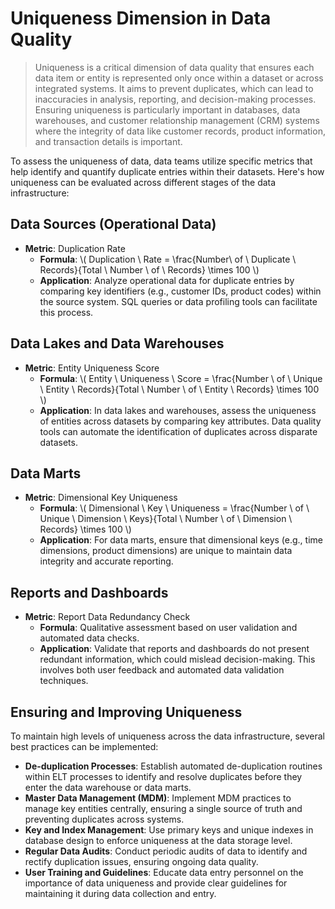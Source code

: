 # Uniqueness Dimension in Data Quality
> Uniqueness is a critical dimension of data quality that ensures each data item or entity is represented only once within a dataset or across integrated systems. It aims to prevent duplicates, which can lead to inaccuracies in analysis, reporting, and decision-making processes. Ensuring uniqueness is particularly important in databases, data warehouses, and customer relationship management (CRM) systems where the integrity of data like customer records, product information, and transaction details is important.

To assess the uniqueness of data, data teams utilize specific metrics that help identify and quantify duplicate entries within their datasets. Here's how uniqueness can be evaluated across different stages of the data infrastructure:

## Data Sources (Operational Data)
* **Metric**: Duplication Rate
  * **Formula**: \\( Duplication \ Rate = \frac{Number\ of \ Duplicate \ Records}{Total \ Number \ of \ Records} \times 100 \\)
  * **Application**: Analyze operational data for duplicate entries by comparing key identifiers (e.g., customer IDs, product codes) within the source system. SQL queries or data profiling tools can facilitate this process.

## Data Lakes and Data Warehouses
* **Metric**: Entity Uniqueness Score
  * **Formula**: \\( Entity \ Uniqueness \ Score = \frac{Number \ of \ Unique \ Entity \ Records}{Total \ Number \ of \ Entity \ Records} \times 100 \\)
  * **Application**: In data lakes and warehouses, assess the uniqueness of entities across datasets by comparing key attributes. Data quality tools can automate the identification of duplicates across disparate datasets.

## Data Marts
* **Metric**: Dimensional Key Uniqueness
  * **Formula**: \\( Dimensional \ Key \ Uniqueness = \frac{Number \ of \ Unique \ Dimension \ Keys}{Total \ Number \ of \ Dimension \ Records} \times 100 \\)
  * **Application**: For data marts, ensure that dimensional keys (e.g., time dimensions, product dimensions) are unique to maintain data integrity and accurate reporting.

## Reports and Dashboards
* **Metric**: Report Data Redundancy Check
  * **Formula**: Qualitative assessment based on user validation and automated data checks.
  * **Application**: Validate that reports and dashboards do not present redundant information, which could mislead decision-making. This involves both user feedback and automated data validation techniques.

## Ensuring and Improving Uniqueness
To maintain high levels of uniqueness across the data infrastructure, several best practices can be implemented:

* **De-duplication Processes**: Establish automated de-duplication routines within ELT processes to identify and resolve duplicates before they enter the data warehouse or data marts.
* **Master Data Management (MDM)**: Implement MDM practices to manage key entities centrally, ensuring a single source of truth and preventing duplicates across systems.
* **Key and Index Management**: Use primary keys and unique indexes in database design to enforce uniqueness at the data storage level.
* **Regular Data Audits**: Conduct periodic audits of data to identify and rectify duplication issues, ensuring ongoing data quality.
* **User Training and Guidelines**: Educate data entry personnel on the importance of data uniqueness and provide clear guidelines for maintaining it during data collection and entry.
